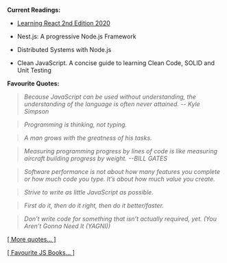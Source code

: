 
**Current Readings:**

- [Learning React 2nd Edition 2020](https://github.com/stepanenko/javascript-info/tree/master/Eve%20Porcello/Learning%20React%20-%20Book) 

- Nest.js: A progressive Node.js Framework

- Distributed Systems with Node.js

- Clean JavaScript. A concise guide to learning Clean Code, SOLID and Unit Testing

**Favourite Quotes:**

> _Because JavaScript can be used without understanding, the understanding of the language is often never attained. -- Kyle Simpson_

> _Programming is thinking, not typing._

> _A man grows with the greatness of his tasks._

> _Measuring programming progress by lines of code is like measuring aircraft building progress by weight. --BILL GATES_

> _Software performance is not about how many features you complete or how much code you type. It’s about how much value you create._

> _Strive to write as little JavaScript as possible._

> _First do it, then do it right, then do it better/faster._

> _Don’t write code for something that isn’t actually required, yet. (You Aren’t Gonna Need It (YAGNI))_

[[ More quotes... ]](https://github.com/stepanenko/stepanenko/blob/master/quotes.md)

[[ Favourite JS Books... ]](https://github.com/stepanenko/javascript-info#favourite-js-books)
